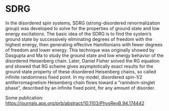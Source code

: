 # SDRG

In the disordered spin systems, SDRG (strong-disordered renormalization group) was developed to solve for the properties of ground state and low energy excitations. The basic idea of the SDRG is to find the system’s ground state by successively eliminating degrees of freedom with the highest energy, then generating effective Hamiltonians with fewer degrees of freedom and lower energy. This technique was originally showed by Dasgupta and Ma to study the ground state and low energy behavior of the disordered Heisenberg chain. Later, Daniel Fisher solved the RG equation and showed that RG scheme gives asymptotically exact results for the ground state property of these disordered Heisenberg chains, so called infinite randomness fixed point. 
In my model, disordered spin-1/2 antiferromagnetism Heisenberg chain flows toward a "ranndom-singlet phase", described by an infinite fixed point, for any amount of disorder. 

Some publication:
https://journals.aps.org/prb/abstract/10.1103/PhysRevB.94.174442
